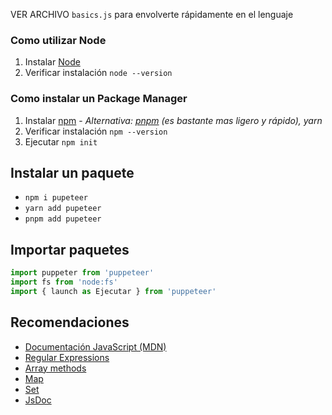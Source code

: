 
VER ARCHIVO `basics.js` para envolverte rápidamente en el lenguaje

### Como utilizar Node

1. Instalar [Node](https://nodejs.org/en)
2. Verificar instalación `node --version`

### Como instalar un Package Manager

1. Instalar [npm](https://www.npmjs.com/) - *Alternativa: [pnpm](https://pnpm.io/) (es bastante mas ligero y rápido), yarn*
2. Verificar instalación `npm --version`
3. Ejecutar `npm init`

## Instalar un paquete

- `npm i pupeteer`
- `yarn add pupeteer`
- `pnpm add pupeteer`

## Importar paquetes

```js
import puppeter from 'puppeteer'
import fs from 'node:fs'
import { launch as Ejecutar } from 'puppeteer'
```

## Recomendaciones

- [Documentación JavaScript (MDN)](https://developer.mozilla.org)
- [Regular Expressions](https://developer.mozilla.org/en-US/docs/Web/JavaScript/Reference/Regular_expressions)
- [Array methods](https://developer.mozilla.org/en-US/docs/Web/JavaScript/Reference/Global_Objects/Array)
- [Map](https://developer.mozilla.org/en-US/docs/Web/JavaScript/Reference/Global_Objects/Map)
- [Set](https://developer.mozilla.org/en-US/docs/Web/JavaScript/Reference/Global_Objects/Set)
- [JsDoc](https://www.youtube.com/results?search_query=how+to+use+jsdoc)